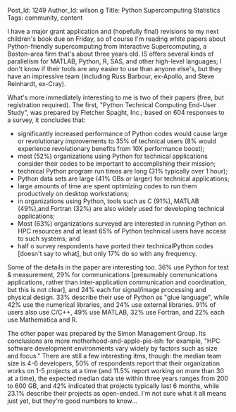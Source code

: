 Post_Id: 1249
Author_Id: wilson.g
Title: Python Supercomputing Statistics
Tags: community, content

<p>I have a major grant application and (hopefully final) revisions to my next children's book due on Friday, so of course I'm reading white papers about Python-friendly supercomputing from Interactive Supercomputing, a Boston-area firm that's about three years old.  IS offers several kinds of parallelism for MATLAB, Python, R, SAS, and other high-level languages; I don't know if their tools are any easier to use than anyone else's, but they have an impressive team (including Russ Barbour, ex-Apollo, and Steve Reinhardt, ex-Cray).</p>
<p>What's more immediately interesting to me is two of their papers (free, but registration required).  The first, "Python Technical Computing End-User Study", was prepared by Fletcher Spaght, Inc.; based on 604 responses to a survey, it concludes that:</p>
<ul>
<li>significantly increased performance of Python codes would cause large or revolutionary improvements to 35% of technical users (8% would experience revolutionary benefits from 10X performance boost);</li>
<li>most (52%) organizations using Python for technical applications consider their codes to be important to accomplishing their mission;</li>
<li>technical Python program run times are long (31% typically over 1 hour);</li>
<li>Python data sets are large (41% GBs or larger) for technical applications;</li>
<li>large amounts of time are spent optimizing codes to run them productively on desktop workstations;</li>
<li>in organizations using Python, tools such as C (91%), MATLAB (49%),and Fortran (32%) are also widely used for developing technical applications;</li>
<li>Most (63%) organizations surveyed are interested in running Python on HPC resources and at least 65% of Python technical users have access to such systems; and</li>
<li>half o survey respondents have ported their technicalPython codes [doesn't say to what], but only 17% do so with any frequency.</li>
</ul>
<p>Some of the details in the paper are interesting too.  36% use Python for test &amp; measurement, 29% for communications [presumably communications applications, rather than inter-application communication and coordination, but this is not clear], and 24% each for signal/image processing and physical design.  33% describe their use of Python as "glue language", while 42% use the numerical libraries, and 24% use external libraries.  91% of users also use C/C++, 49% use MATLAB, 32% use Fortran, and 22% each use Mathematica and R.</p>
<p>The other paper was prepared by the Simon Management Group.  Its conclusions are more motherhood-and-apple-pie-ish: for example, "HPC software development environments vary widely by factors such as size and focus."  There are still a few interesting itms, though: the median team size is 4-6 developers, 50% of respondents report that their organization works on 1-5 projects at a time (and 11.5% report working on more than 30 at a time), the expected median data ste within three years ranges from 200 to 600 GB, and 42% indicated that projects typically last 6 months, while 23.1% describe their projects as open-ended.  I'm not sure what it all means just yet, but they're good numbers to know...</p>
